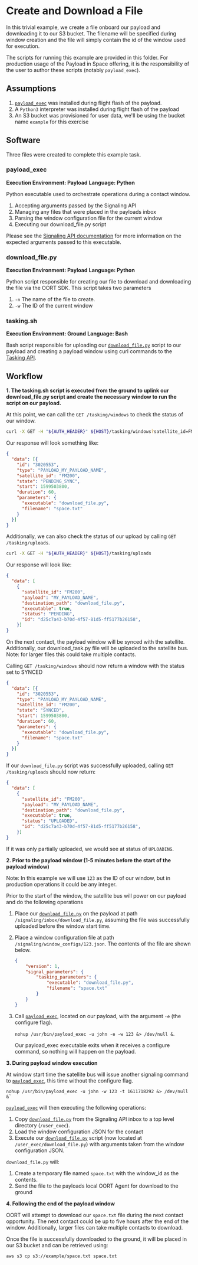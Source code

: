 # Create and Download a File

In this trivial example, we create a file onboard our payload and downloading it to our S3 bucket. The filename will be specified during window creation and the file will simply contain the id of the window used for execution.

The scripts for running this example are provided in this folder.  For production usage of the Payload in Space offering, it is the responsibility of the user to author these scripts (notably `payload_exec`).

## Assumptions

1. [`payload_exec`](https://github.com/nsat/space-services-user-guide/blob/main/payload_in_space/download_file/payload_exec) was installed during flight flash of the payload.
1. A `Python3` interpreter was installed during flight flash of the payload
1. An S3 bucket was provisioned for user data, we'll be using the bucket name `example` for this exercise

## Software

Three files were created to complete this example task.

### payload_exec

**Execution Environment: Payload**
**Language: Python**

Python executable used to orchestrate operations during a contact window.

1. Accepting arguments passed by the Signaling API
1. Managing any files that were placed in the payloads inbox
1. Parsing the window configuration file for the current window
1. Executing our download_file.py script

Please see the [Signaling API documentation](https://developers.spire.com/payload-signaling-api-docs/) 
for more information on the expected arguments passed to this executable.

### download_file.py

**Execution Environment: Payload**
**Language: Python**

Python script responsible for creating our file to download and downloading the file via the OORT SDK.
This script takes two parameters

1. `-n` The name of the file to create.
1. `-w` The ID of the current window


### tasking.sh

**Execution Environment: Ground**
**Language: Bash**

Bash script responsible for uploading our [`download_file.py`](https://github.com/nsat/space-services-user-guide/blob/main/payload_in_space/download_file/download_file.py) script to our payload and creating a payload window using curl commands to the [Tasking API](https://developers.spire.com/tasking-api-docs/).

## Workflow

**1. The tasking.sh script is executed from the ground to uplink our download_file.py script and create the necessary 
window to run the script on our payload.**

At this point, we can call the `GET /tasking/windows` to check the status of our window.

```bash
curl -X GET -H "${AUTH_HEADER}" ${HOST}/tasking/windows?satellite_id=FM200
```

Our response will look something like:

```json
{
  "data": [{
    "id": "3020553",
    "type": "PAYLOAD_MY_PAYLOAD_NAME",
    "satellite_id": "FM200",
    "state": "PENDING_SYNC",
    "start": 1599503800,
    "duration": 60,
    "parameters": {
      "executable": "download_file.py",
      "filename": "space.txt"
    }
  }]
}
```

Additionally, we can also check the status of our upload by calling `GET /tasking/uploads`.

```bash
curl -X GET -H "${AUTH_HEADER}" ${HOST}/tasking/uploads
```

Our response will look like:

```json
{
  "data": [
    {
      "satellite_id": "FM200",
      "payload": "MY_PAYLOAD_NAME",
      "destination_path": "download_file.py",
      "executable": true,
      "status": "PENDING",
      "id": "d25c7a43-b70d-4f57-81d5-ff5177b26158",
    }]
}
```

On the next contact, the payload window will be synced with the satellite.  Additionally, our 
download_task.py file will be uploaded to the satellite bus.  Note: for larger files this could take multiple contacts.

Calling `GET /tasking/windows` should now return a window with the status set to SYNCED

```json
{
  "data": [{
    "id": "3020553",
    "type": "PAYLOAD_MY_PAYLOAD_NAME",
    "satellite_id": "FM200",
    "state": "SYNCED",
    "start": 1599503800,
    "duration": 60,
    "parameters": {
      "executable": "download_file.py",
      "filename": "space.txt"
    }
  }]
}
```

If our `download_file.py` script was successfully uploaded, calling `GET /tasking/uploads` should now return:

```json
{
  "data": [
    {
      "satellite_id": "FM200",
      "payload": "MY_PAYLOAD_NAME",
      "destination_path": "download_file.py",
      "executable": true,
      "status": "UPLOADED",
      "id": "d25c7a43-b70d-4f57-81d5-ff5177b26158",
    }]
}
```

If it was only partially uploaded, we would see at status of `UPLOADING`.

**2. Prior to the payload window (1-5 minutes before the start of the payload window)**

Note: In this example we will use `123` as the ID of our window, but in production operations it could be any integer.

Prior to the start of the window, the satellite bus will power on our payload and do the following operations

1. Place our [`download_file.py`](https://github.com/nsat/space-services-user-guide/blob/main/payload_in_space/download_file/download_file.py) on the payload at path `/signaling/inbox/download_file.py`, assuming the file
was successfully uploaded before the window start time.

1. Place a window configuration file at path `/signaling/window_configs/123.json`.  The contents of the file are shown below.

    ```json
    {
        "version": 1,
        "signal_parameters": {
            "tasking_parameters": {
                "executable": "download_file.py",
                "filename": "space.txt"
            }
        }
    }
    ```

1. Call [`payload_exec`](https://github.com/nsat/space-services-user-guide/blob/main/payload_in_space/download_file/payload_exec), located on our payload, with the argument `-e` (the configure flag). 

   `nohup /usr/bin/payload_exec -u john -e -w 123 &> /dev/null &`.

   Our payload_exec executable exits when it receives a configure command, so nothing will happen on the payload.

**3. During payload window execution**

At window start time the satellite bus will issue another signaling command to [`payload_exec`](https://github.com/nsat/space-services-user-guide/blob/main/payload_in_space/download_file/payload_exec), 
this time without the configure flag.

```
nohup /usr/bin/payload_exec -u john -w 123 -t 1611718292 &> /dev/null &`
```

[`payload_exec`](https://github.com/nsat/space-services-user-guide/blob/main/payload_in_space/download_file/payload_exec) will then executing the following operations:

1. Copy [`download_file.py`](https://github.com/nsat/space-services-user-guide/blob/main/payload_in_space/download_file/download_file.py) from the Signaling API inbox to a top level directory (`/user_exec`).
1. Load the window configuration JSON for the contact
1. Execute our [`download_file.py`](https://github.com/nsat/space-services-user-guide/blob/main/payload_in_space/download_file/download_file.py) script (now located at `/user_exec/download_file.py`) 
with arguments taken from the window configuration JSON.

`download_file.py` will:

1. Create a temporary file named `space.txt` with the window_id as the contents.
1. Send the file to the payloads local OORT Agent for download to the ground

**4. Following the end of the payload window**

OORT will attempt to download our `space.txt` file during the next contact opportunity.  The next contact could be up to five hours
after the end of the window.  Additionally, larger files can take multiple contacts to download.

Once the file is successfully downloaded to the ground, it will be placed in our S3 bucket and can be retrieved using:

`aws s3 cp s3://example/space.txt space.txt`
